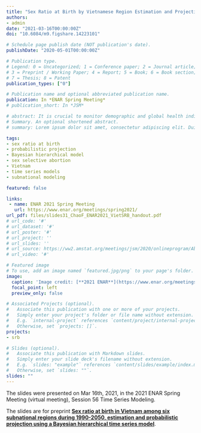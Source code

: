```yaml
---
title: "Sex Ratio at Birth by Vietnamese Region Estimation and Projection, a Bayesian modeling approach"
authors:
- admin
date: "2021-03-16T00:00:00Z"
doi: "10.6084/m9.figshare.14223101"

# Schedule page publish date (NOT publication's date).
publishDate: "2020-05-01T00:00:00Z"

# Publication type.
# Legend: 0 = Uncategorized; 1 = Conference paper; 2 = Journal article;
# 3 = Preprint / Working Paper; 4 = Report; 5 = Book; 6 = Book section;
# 7 = Thesis; 8 = Patent
publication_types: ["0"]

# Publication name and optional abbreviated publication name.
publication: In *ENAR Spring Meeting*
# publication_short: In *JSM*

# abstract: It is crucial to monitor demographic and global health indicators accurately in order to optimize resource allocation. This is especially so in developing countries where the improvement of these health indicators is most needed. However, estimating and validating these indicators are fraught with challenges, one of which being the paucity of accurate data. The Bayesian modeling approach implemented in my research provides more objective, data-driven insights into estimation of demographic and global health indicators. We provide a set of important analyses and fill the previous research void on selected indicators. We take account of the data quality that varies across different sources as well as infer the levels and trends of indicators in countries and periods with limited data by data-rich country-years. The resulting estimates provide new insights into the sex ratio at birth and child mortality globally. The methods and results have been used by international agencies for policy making.
# Summary. An optional shortened abstract.
# summary: Lorem ipsum dolor sit amet, consectetur adipiscing elit. Duis posuere tellus ac convallis placerat. Proin tincidunt magna sed ex sollicitudin condimentum.

tags:
- sex ratio at birth
- probabilistic projection
- Bayesian hierarchical model
- sex selective abortion
- Vietnam
- time series models
- subnational modeling

featured: false

links:
 - name: ENAR 2021 Spring Meeting
   url: https://www.enar.org/meetings/spring2021/
url_pdf: files/slides31_ChaoF_ENAR2021_VietSRB_handout.pdf
# url_code: '#'
# url_dataset: '#'
# url_poster: '#'
# url_project: ''
# url_slides: ''
# url_source: https://ww2.amstat.org/meetings/jsm/2020/onlineprogram/AbstractDetails.cfm?abstractid=309624
# url_video: '#'

# Featured image
# To use, add an image named `featured.jpg/png` to your page's folder. 
image:
  caption: 'Image credit: [**2021 ENAR**](https://www.enar.org/meetings/spring2021/)'
  focal_point: left
  preview_only: false

# Associated Projects (optional).
#   Associate this publication with one or more of your projects.
#   Simply enter your project's folder or file name without extension.
#   E.g. `internal-project` references `content/project/internal-project/index.md`.
#   Otherwise, set `projects: []`.
projects:
- srb

# Slides (optional).
#   Associate this publication with Markdown slides.
#   Simply enter your slide deck's filename without extension.
#   E.g. `slides: "example"` references `content/slides/example/index.md`.
#   Otherwise, set `slides: ""`.
slides: ""
---
```


The slides were presented on Mar 16th, 2021, in the 2021 ENAR Spring Meeting (virtual meeting), Session 56 Time Series Modeling.

The slides are for preprint [**Sex ratio at birth in Vietnam among six subnational regions during 1990-2050, estimation and probabilistic projection using a Bayesian hierarchical time series model**](https://www.fengqingchao.com/publication/preprint5/).

